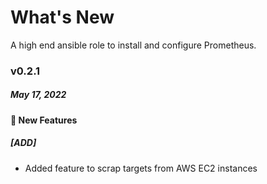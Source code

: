 # What's New

A high end ansible role to install and configure Prometheus.

### v0.2.1
##### May 17, 2022

#### :tada: New Features
##### [ADD]
- Added feature to scrap targets from AWS EC2 instances
